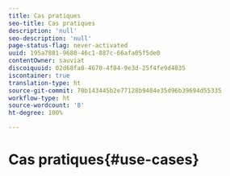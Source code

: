 ```yaml
---
title: Cas pratiques
seo-title: Cas pratiques
description: 'null'
seo-description: 'null'
page-status-flag: never-activated
uuid: 195a7881-9680-46c1-887c-66afa05f5de0
contentOwner: sauviat
discoiquuid: 02d68fa8-4670-4f84-9e3d-25f4fe9d4835
iscontainer: true
translation-type: ht
source-git-commit: 70b143445b2e77128b9404e35d96b39694d55335
workflow-type: ht
source-wordcount: '8'
ht-degree: 100%

---
```



# Cas pratiques{#use-cases}


